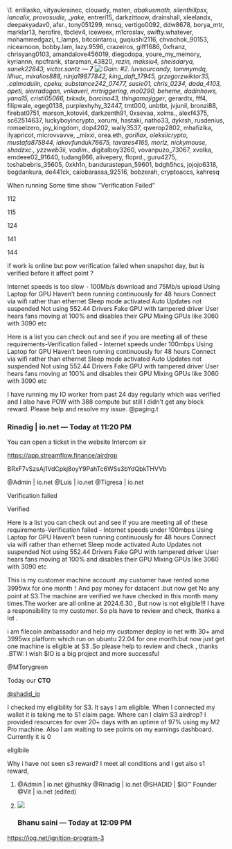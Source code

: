 \1. enlilasko, vityaukrainec, clouwdy, mate*n, abakusmath, silenthillpsx, iancalix, provosudie, _yake*, entreri15, darkzittoow, drainshall, xleelandx, deepakyadav0, afsr., tony051299, mnsq, vertigo0092, ddw8678, borya_mtr, marklar13, herofire, tbclev4, iceweex, m1croslav, swifty.whatever, mohammedgazi, t_lamps, bitcointarou, guqiushi2116, chvachok_90153, niceamoon, bobby.lam, lazy.9596, crazeiros, giff1686, 0xfranz, chrisyang0103, amandalove456019, diegodopa, youre_my_memory, kyriannn, npcfrank, staraman_43820, *rezin, maksiu4, sheisdarya, sanek22843, victor.santz — **7** ![:Gain:](https://cdn.discordapp.com/emojis/721767670403301499.webp?size=128&quality=lossless) #2. luvsourcandy, tommymdq, lilhuc, mixalios888, ninja19877842, king_daft_17945, grzegorzwiktor35, .calmodulin, cpeku, substance242_07477, susie01, chris_0234, dada_4103, apeti, sierradogan, vnkaveri, mrtriggering, mo0290, beheme, dadinhows, yana15, cristi05066, txkxdx, barcino43, thingamajigger*, gerardtx, fff4, filipwale, egeg0138, purplexhyhy_32447, tmt000, unbtbt, jvjunil, bronzi88, firebat0751, marson_kotovi4, darkzenth91, 0xsevaa, xolms., alexf4375, sc62514637, luckyboyincrypto, xorumi, hastaki, natho33, dykrsh, rusdenius, romaelzero, joy_kingdom, dop4202, wally3537, qwerop2802, mhafizika, ilyapricot, microvvavve, _mixxi, orea.eth, *gorillax, oleksiicrypto, mustafa875844, iakovfunduk76675, tavares4165, morlz, nickymouse, shadzxc., yzzweb3ii, vadim*., digitalboy3260, vovanpuzo_73067, xvolka, emdeee02_91640, tudang866, alivepery, floprd., guru4275, toshabebris_35605, 0xkh1n, bandurastepan_59601, bdgh5hcs, jojojo6318, bogdankura, de441ck, caiobarassa_92516, bobzerah, cryptoaccs, kahresq 





When running Some time show "Verification Failed"





112

115

124

141	



144



if work is online but pow verification failed when snapshot day, but is verified before  it affect point ?





Internet speeds is too slow - 100Mb/s download and 75Mb/s upload Using Laptop for GPU Haven’t been running continuously for 48 hours Connect via wifi rather than ethernet Sleep mode activated Auto Updates not suspended  Not using 552.44 Drivers Fake GPU with tampered driver User hears fans moving at 100% and disables their GPU Mixing GPUs like 3060 with 3090 etc







Here is a list you can check out and see if you are meeting all of these requirements-Verification failed - Internet speeds under 100mbps Using Laptop for GPU Haven’t been running continuously for 48 hours Connect via wifi rather than ethernet Sleep mode activated Auto Updates not suspended  Not using 552.44 Drivers Fake GPU with tampered driver User hears fans moving at 100% and disables their GPU Mixing GPUs like 3060 with 3090 etc



I have running my IO worker from past 24 day regularly which was verified and I also have POW with 388 compute but still I didn't get any block reward. Please help and resolve my issue. @paging.t



### Rinadig | io.net *—* Today at 11:20 PM

You can open a ticket in the website Intercom sir



https://app.streamflow.finance/airdrop

BRxF7vSzsAj1VdCpkj8oyY9PahTc6WSs3bYdQbkTHVVb



@Admin | io.net @Luis | io.net @Tigresa | io.net

Verification failed

Verified 

Here is a list you can check out and see if you are meeting all of these requirements-Verification failed - Internet speeds under 100mbps Using Laptop for GPU Haven’t been running continuously for 48 hours Connect via wifi rather than ethernet Sleep mode activated Auto Updates not suspended  Not using 552.44 Drivers Fake GPU with tampered driver User hears fans moving at 100% and disables their GPU Mixing GPUs like 3060 with 3090 etc



This is my customer machine account .my customer have  rented some 3995wx for one month！And pay money for  datacent  .but now get No any point at S3.The machine are verified we have checked in this month many times.The worker are all online at 2024.6.30 ,  But now is not eligible!!! I have a responsibility to my customer. So pls have to review and check,  thanks a lot . 



i am filecoin ambassador and help  my customer deploy io net  with 30+ amd 3995wx platform which run on  ubuntu 22.04 for one month.but now just get one machine is eligible at S3 .So please help to review and check , thanks .BTW: I wish $IO is a big project and more successful

@MTorygreen



Today our **CTO** 

[@shadid_io](https://twitter.com/shadid_io)







I checked my eligibility for S3. It says I am eligible. When I connected my wallet it is taking me to S1 claim page. Where can I claim S3 airdrop? I provided resources for over 20+ days with an uptime of 97% using my M2 Pro machine. Also I am waiting to see points on my earnings dashboard. Currently it is 0



eligibile



Why i have not seen s3 reward? I meet all conditions and I get also s1 reward,





1. @Admin | io.net  @hushky  @Rinadig | io.net @SHADID | $IO™ Founder  @Vit | io.net (edited)

   

2. ![ ](https://cdn.discordapp.com/avatars/698791420131016705/ed7fe1af97727d3eb50cebfd1377d8b3.webp?size=240)

   ### Bhanu saini *—* Today at 12:09 PM

https://iog.net/ignition-program-3